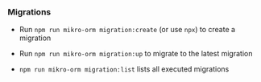 ### Migrations

- Run `npm run mikro-orm migration:create` (or use `npx`) to create a
migration

- Run `npm run mikro-orm migration:up` to migrate to the latest migration

- `npm run mikro-orm migration:list` lists all executed migrations
